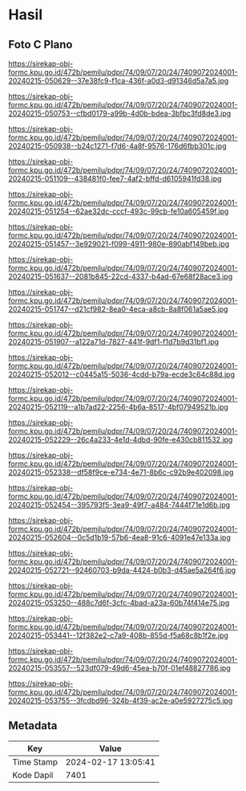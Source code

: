 # Hasil

## Foto C Plano

https://sirekap-obj-formc.kpu.go.id/472b/pemilu/pdpr/74/09/07/20/24/7409072024001-20240215-050629--37e38fc9-f1ca-436f-a0d3-d91346d5a7a5.jpg

https://sirekap-obj-formc.kpu.go.id/472b/pemilu/pdpr/74/09/07/20/24/7409072024001-20240215-050753--cfbd0179-a99b-4d0b-bdea-3bfbc3fd8de3.jpg

https://sirekap-obj-formc.kpu.go.id/472b/pemilu/pdpr/74/09/07/20/24/7409072024001-20240215-050938--b24c1271-f7d6-4a8f-9576-176d6fbb301c.jpg

https://sirekap-obj-formc.kpu.go.id/472b/pemilu/pdpr/74/09/07/20/24/7409072024001-20240215-051109--438481f0-fee7-4af2-bffd-d6105941fd38.jpg

https://sirekap-obj-formc.kpu.go.id/472b/pemilu/pdpr/74/09/07/20/24/7409072024001-20240215-051254--62ae32dc-cccf-493c-99cb-fe10a605459f.jpg

https://sirekap-obj-formc.kpu.go.id/472b/pemilu/pdpr/74/09/07/20/24/7409072024001-20240215-051457--3e929021-f099-4911-980e-890abf149beb.jpg

https://sirekap-obj-formc.kpu.go.id/472b/pemilu/pdpr/74/09/07/20/24/7409072024001-20240215-051637--2081b845-22cd-4337-b4ad-67e68f28ace3.jpg

https://sirekap-obj-formc.kpu.go.id/472b/pemilu/pdpr/74/09/07/20/24/7409072024001-20240215-051747--d21cf982-8ea0-4eca-a8cb-8a8f061a5ae5.jpg

https://sirekap-obj-formc.kpu.go.id/472b/pemilu/pdpr/74/09/07/20/24/7409072024001-20240215-051907--a122a71d-7827-441f-9df1-f1d7b9d31bf1.jpg

https://sirekap-obj-formc.kpu.go.id/472b/pemilu/pdpr/74/09/07/20/24/7409072024001-20240215-052012--c0445a15-5036-4cdd-b79a-ecde3c64c88d.jpg

https://sirekap-obj-formc.kpu.go.id/472b/pemilu/pdpr/74/09/07/20/24/7409072024001-20240215-052119--a1b7ad22-2256-4b6a-8517-4bf07949521b.jpg

https://sirekap-obj-formc.kpu.go.id/472b/pemilu/pdpr/74/09/07/20/24/7409072024001-20240215-052229--26c4a233-4e1d-4dbd-90fe-e430cb811532.jpg

https://sirekap-obj-formc.kpu.go.id/472b/pemilu/pdpr/74/09/07/20/24/7409072024001-20240215-052338--df58f9ce-e734-4e71-8b6c-c92b9e402098.jpg

https://sirekap-obj-formc.kpu.go.id/472b/pemilu/pdpr/74/09/07/20/24/7409072024001-20240215-052454--395793f5-3ea9-49f7-a484-7444f71e1d6b.jpg

https://sirekap-obj-formc.kpu.go.id/472b/pemilu/pdpr/74/09/07/20/24/7409072024001-20240215-052604--0c5d1b19-57b6-4ea8-91c6-4091e47e133a.jpg

https://sirekap-obj-formc.kpu.go.id/472b/pemilu/pdpr/74/09/07/20/24/7409072024001-20240215-052721--92460703-b9da-4424-b0b3-d45ae5a264f6.jpg

https://sirekap-obj-formc.kpu.go.id/472b/pemilu/pdpr/74/09/07/20/24/7409072024001-20240215-053250--488c7d6f-3cfc-4bad-a23a-60b74f414e75.jpg

https://sirekap-obj-formc.kpu.go.id/472b/pemilu/pdpr/74/09/07/20/24/7409072024001-20240215-053441--12f382e2-c7a9-408b-855d-f5a68c8b1f2e.jpg

https://sirekap-obj-formc.kpu.go.id/472b/pemilu/pdpr/74/09/07/20/24/7409072024001-20240215-053557--523df079-49d6-45ea-b70f-01ef48827786.jpg

https://sirekap-obj-formc.kpu.go.id/472b/pemilu/pdpr/74/09/07/20/24/7409072024001-20240215-053755--3fcdbd96-324b-4f39-ac2e-a0e5927275c5.jpg


## Metadata

| Key        | Value               |
| ---------- | ------------------- |
| Time Stamp | 2024-02-17 13:05:41 |
| Kode Dapil | 7401                |



